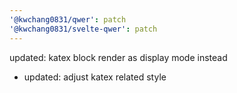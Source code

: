 ```yaml
---
'@kwchang0831/qwer': patch
'@kwchang0831/svelte-qwer': patch
---
```


updated: katex block render as display mode instead

- updated: adjust katex related style
